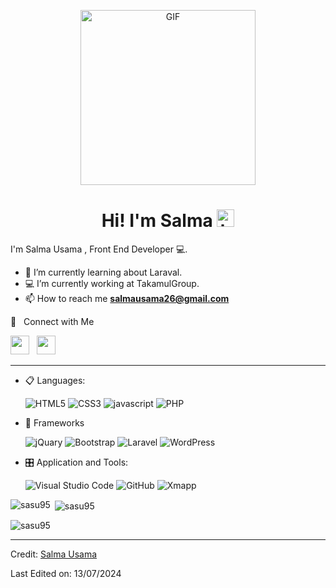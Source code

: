 <p align="center">
    <img alt="GIF" src="https://github.com/arsentieva/arsentieva/blob/main/code.gif?raw=true" height="280" />
    <p />
<h1 align="center"> Hi! I'm Salma <img
        src="https://user-images.githubusercontent.com/1303154/88677602-1635ba80-d120-11ea-84d8-d263ba5fc3c0.gif"
        width="28px" alt="hi"></h1>

I'm Salma Usama , Front End Developer 💻.

<!-- TODO: Add last video link -->

- :seedling: I’m currently learning about Laraval.
- :computer: I’m currently working at TakamulGroup.
- 📫 How to reach me **salmausama26@gmail.com**


🤝 &nbsp; Connect with Me
<p align='left'>
<a href="https://www.linkedin.com/in/salma-usama-6a59202a5/" target="_blank"><img height="30" src="https://img.shields.io/badge/-Linkedin-%23333?style=for-the-badge&logo=Linkedin&logoColor=blue"></a>&nbsp;&nbsp; 
<a href="https://github.com/UjwalKandi" target="_blank"><img height="30" src="https://img.shields.io/badge/-Gmail-%23333?style=for-the-badge&logo=gmail&logoColor=blue&link=mailto:salmausama26@gamil.com"></a>&nbsp;&nbsp;
</p>
<hr>
<p align="center">

- 📋 Languages: 
    
    ![HTML5](https://img.shields.io/badge/html5-%23E34F26.svg?style=for-the-badge&logo=html5&logoColor=white)
    ![CSS3](https://img.shields.io/badge/css3-%231572B6.svg?style=for-the-badge&logo=css3&logoColor=white)
    ![javascript](https://img.shields.io/badge/javascript%20-%23323330.svg?&style=for-the-badge&logo=javascript&logoColor=%23F7DF1E)
    ![PHP](https://img.shields.io/badge/php-%23777BB4.svg?style=for-the-badge&logo=php&logoColor=white)

   
    
- 🎨 Frameworks

   ![jQuary](https://img.shields.io/badge/jQuery-0769AD?style=for-the-badge&logo=jquery&logoColor=white)
   ![Bootstrap](https://img.shields.io/badge/bootstrap%20-%23563D7C.svg?&style=for-the-badge&logo=bootstrap&logoColor=white)
   ![Laravel](https://img.shields.io/badge/Laravel-FF2D20?style=for-the-badge&logo=laravel&logoColor=white)
   ![WordPress](https://img.shields.io/badge/WordPress-%23117AC9.svg?style=for-the-badge&logo=WordPress&logoColor=white)

- 🎛️ Application and Tools:

    ![Visual Studio Code](https://img.shields.io/badge/Visual%20Studio%20Code-0078d7.svg?style=for-the-badge&logo=visual-studio-code&logoColor=white)
    ![GitHub](https://img.shields.io/badge/github-%23121011.svg?style=for-the-badge&logo=github&logoColor=white)
    ![Xmapp](https://img.shields.io/badge/Xampp-F37623?style=for-the-badge&logo=xampp&logoColor=white)

  
    
</p>
    
<p><img align="left" src="https://github-readme-stats.vercel.app/api/top-langs?username=sasu95&show_icons=true&locale=en&layout=compact" alt="sasu95" /></p>

<p>&nbsp;<img align="center" src="https://github-readme-stats.vercel.app/api?username=sasu95&show_icons=true&locale=en" alt="sasu95" /></p>

<p><img align="center" src="https://github-readme-streak-stats.herokuapp.com/?user=sasu95&" alt="sasu95" /></p>



<hr>

Credit: [Salma Usama](https://github.com/sasu95)

Last Edited on: 13/07/2024
